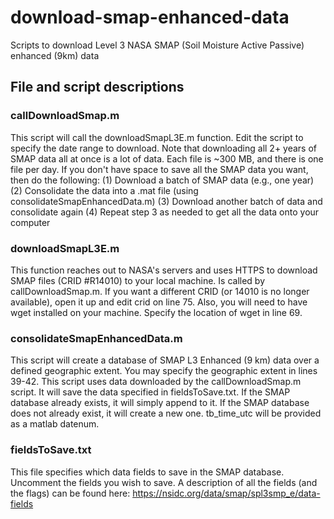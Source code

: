 # download-smap-enhanced-data
Scripts to download Level 3 NASA SMAP (Soil Moisture Active Passive) enhanced (9km) data 

## File and script descriptions
### callDownloadSmap.m
This script will call the downloadSmapL3E.m function. Edit the script to specify the date range to download. Note that downloading all 2+ years of SMAP data all at once is a lot of data. Each file is ~300 MB, and there is one file per day. If you don't have space to save all the SMAP data you want, then do the following:
(1) Download a batch of SMAP data (e.g., one year)
(2) Consolidate the data into a .mat file (using consolidateSmapEnhancedData.m)
(3) Download another batch of data and consolidate again
(4) Repeat step 3 as needed to get all the data onto your computer
### downloadSmapL3E.m
This function reaches out to NASA's servers and uses HTTPS to download SMAP files (CRID #R14010) to your local machine. Is called by callDownloadSmap.m. If you want a different CRID (or 14010 is no longer available), open it up and edit crid on line 75. Also, you will need to have wget installed on your machine. Specify the location of wget in line 69.
### consolidateSmapEnhancedData.m
This script will create a database of SMAP L3 Enhanced (9 km) data over a defined geographic extent. You may specify the geographic extent in lines 39-42. This script uses data downloaded by the callDownloadSmap.m script. It will save the data specified in fieldsToSave.txt. If the SMAP database already exists, it will simply append to it. If the SMAP database does not already exist, it will create a new one. tb_time_utc will be provided as a matlab datenum.
### fieldsToSave.txt
This file specifies which data fields to save in the SMAP database. Uncomment the fields you wish to save. A description of all the fields (and the flags) can be found here: https://nsidc.org/data/smap/spl3smp_e/data-fields
